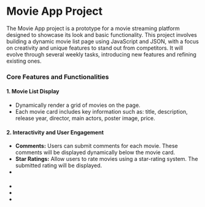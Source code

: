 # Movie App Project

<p>The Movie App project is a prototype for a movie streaming platform designed to showcase its look and basic functionality. This project involves building a dynamic movie list page using JavaScript and JSON, with a focus on creativity and unique features to stand out from competitors. It will evolve through several weekly tasks, introducing new features and refining existing ones.</p>

<h3>Core Features and Functionalities</h3>

<h4>1. Movie List Display</h4>
<ul>
<li>Dynamically render a grid of movies on the page.</li>
<li>Each movie card includes key information such as: title, description, release year, director, main actors, poster image, price.</li>
</ul>

<h4>2. Interactivity and User Engagement</h4>
<ul>
<li><b>Comments:</b> Users can submit comments for each movie. These comments will be displayed dynamically below the movie card.</li>
<li><b>Star Ratings:</b> Allow users to rate movies using a star-rating system. The submitted rating will be displayed.</li>
<li></li>
</ul>

<h4></h4>
<ul>
<li></li>
<li></li>
<li></li>
</ul>
